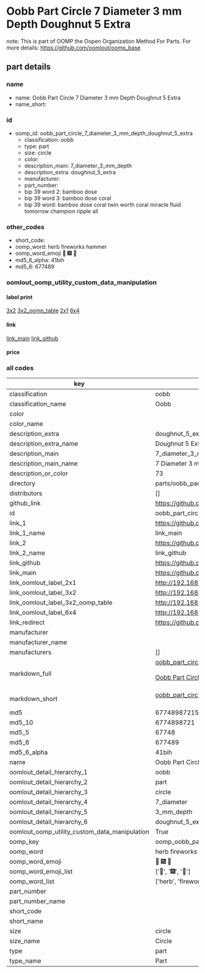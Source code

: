 # Oobb Part Circle 7 Diameter 3 mm Depth Doughnut 5 Extra  

note: This is part of OOMP the Oopen Organization Method For Parts. For more details: https://github.com/oomlout/oomp_base

##  part details
  







### name
* name: Oobb Part Circle 7 Diameter 3 mm Depth Doughnut 5 Extra
* name_short: 
### id
* oomp_id: oobb_part_circle_7_diameter_3_mm_depth_doughnut_5_extra
  * classification: oobb
  * type: part
  * size: circle
  * color: 
  * description_main: 7_diameter_3_mm_depth
  * description_extra: doughnut_5_extra
  * manufacturer: 
  * part_number: 
  * bip 39 word 2: bamboo dose
  * bip 39 word 3: bamboo dose coral
  * bip 39 word: bamboo dose coral twin worth coral miracle fluid tomorrow champion ripple all

### other_codes
* short_code: 
* oomp_word: herb fireworks hammer
* oomp_word_emoji :herb: :fireworks: :hammer:
* md5_6_alpha: 41bih
* md5_6: 677489






### oomlout_oomp_utility_custom_data_manipulation
#### label print
[3x2](http://192.168.1.245:1112/?label=oomp%2041bih)
[3x2_oomp_table](http://192.168.1.108:1112/?label=oomp%2041bih)
[2x1](http://192.168.1.242:1112/?label=oomp%2041bih)
[6x4](http://192.168.1.55:1112/?label=oomp%2041bih)    

#### link

[link_main](https://github.com/oomlout/oomlout_oomp_version_1_messy/tree/main/parts/oobb_part_circle_7_diameter_3_mm_depth_doughnut_5_extra) [link_github](https://github.com/oomlout/oomlout_oomp_version_1_messy/tree/main/parts/oobb_part_circle_7_diameter_3_mm_depth_doughnut_5_extra)                             

#### price







### all codes 
| key | value |  
| --- | --- |  
| classification | oobb |  
| classification_name | Oobb |  
| color |  |  
| color_name |  |  
| description_extra | doughnut_5_extra |  
| description_extra_name | Doughnut 5 Extra |  
| description_main | 7_diameter_3_mm_depth |  
| description_main_name | 7 Diameter 3 mm Depth |  
| description_or_color | 73 |  
| directory | parts/oobb_part_circle_7_diameter_3_mm_depth_doughnut_5_extra |  
| distributors | [] |  
| github_link | https://github.com/oomlout/oomlout_oomp_part_src/tree/main/parts/oobb_part_circle_7_diameter_3_mm_depth_doughnut_5_extra |  
| id | oobb_part_circle_7_diameter_3_mm_depth_doughnut_5_extra |  
| link_1 | https://github.com/oomlout/oomlout_oomp_version_1_messy/tree/main/parts/oobb_part_circle_7_diameter_3_mm_depth_doughnut_5_extra |  
| link_1_name | link_main |  
| link_2 | https://github.com/oomlout/oomlout_oomp_version_1_messy/tree/main/parts/oobb_part_circle_7_diameter_3_mm_depth_doughnut_5_extra |  
| link_2_name | link_github |  
| link_github | https://github.com/oomlout/oomlout_oomp_version_1_messy/tree/main/parts/oobb_part_circle_7_diameter_3_mm_depth_doughnut_5_extra |  
| link_main | https://github.com/oomlout/oomlout_oomp_version_1_messy/tree/main/parts/oobb_part_circle_7_diameter_3_mm_depth_doughnut_5_extra |  
| link_oomlout_label_2x1 | http://192.168.1.242:1112/?label=oomp%2041bih |  
| link_oomlout_label_3x2 | http://192.168.1.245:1112/?label=oomp%2041bih |  
| link_oomlout_label_3x2_oomp_table | http://192.168.1.108:1112/?label=oomp%2041bih |  
| link_oomlout_label_6x4 | http://192.168.1.55:1112/?label=oomp%2041bih |  
| link_redirect | https://github.com/oomlout/oomlout_oomp_version_1_messy/tree/main/parts/oobb_part_circle_7_diameter_3_mm_depth_doughnut_5_extra |  
| manufacturer |  |  
| manufacturer_name |  |  
| manufacturers | [] |  
| markdown_full | [oobb_part_circle_7_diameter_3_mm_depth_doughnut_5_extra](none)<br>[](none)<br>[Oobb Part Circle 7 Diameter 3 Mm Depth Doughnut 5 Extra](none)<br><br> |  
| markdown_short | [oobb_part_circle_7_diameter_3_mm_depth_doughnut_5_extra](none)<br><br> |  
| md5 | 677489872159b1acc0fefeb660506090 |  
| md5_10 | 6774898721 |  
| md5_5 | 67748 |  
| md5_6 | 677489 |  
| md5_6_alpha | 41bih |  
| name | Oobb Part Circle 7 Diameter 3 mm Depth Doughnut 5 Extra |  
| oomlout_detail_hierarchy_1 | oobb |  
| oomlout_detail_hierarchy_2 | part |  
| oomlout_detail_hierarchy_3 | circle |  
| oomlout_detail_hierarchy_4 | 7_diameter |  
| oomlout_detail_hierarchy_5 | 3_mm_depth |  
| oomlout_detail_hierarchy_6 | doughnut_5_extra |  
| oomlout_oomp_utility_custom_data_manipulation | True |  
| oomp_key | oomp_oobb_part_circle_7_diameter_3_mm_depth_doughnut_5_extra |  
| oomp_word | herb fireworks hammer |  
| oomp_word_emoji | :herb: :fireworks: :hammer: |  
| oomp_word_emoji_list | [':herb:', ':fireworks:', ':hammer:'] |  
| oomp_word_list | ['herb', 'fireworks', 'hammer'] |  
| part_number |  |  
| part_number_name |  |  
| short_code |  |  
| short_name |  |  
| size | circle |  
| size_name | Circle |  
| type | part |  
| type_name | Part |  
